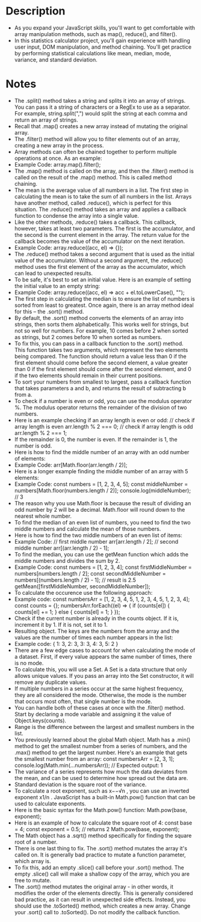 # Description

- As you expand your JavaScript skills, you'll want to get comfortable with array manipulation methods, such as map(), reduce(), and filter().
- In this statistics calculator project, you'll gain experience with handling user input, DOM manipulation, and method chaining. You'll get practice by performing statistical calculations like mean, median, mode, variance, and standard deviation.

# Notes

- The .split() method takes a string and splits it into an array of strings. You can pass it a string of characters or a RegEx to use as a separator. For example, string.split(",") would split the string at each comma and return an array of strings.
- Recall that .map() creates a new array instead of mutating the original array.
- The .filter() method will allow you to filter elements out of an array, creating a new array in the process.
- Array methods can often be chained together to perform multiple operations at once. As an example:
- Example Code: array.map().filter();
- The .map() method is called on the array, and then the .filter() method is called on the result of the .map() method. This is called method chaining.
- The mean is the average value of all numbers in a list. The first step in calculating the mean is to take the sum of all numbers in the list. Arrays have another method, called .reduce(), which is perfect for this situation. The .reduce() method takes an array and applies a callback function to condense the array into a single value.
- Like the other methods, .reduce() takes a callback. This callback, however, takes at least two parameters. The first is the accumulator, and the second is the current element in the array. The return value for the callback becomes the value of the accumulator on the next iteration.
- Example Code: array.reduce((acc, el) => {});
- The .reduce() method takes a second argument that is used as the initial value of the accumulator. Without a second argument, the .reduce() method uses the first element of the array as the accumulator, which can lead to unexpected results.
- To be safe, it's best to set an initial value. Here is an example of setting the initial value to an empty string:
- Example Code: array.reduce((acc, el) => acc + el.toLowerCase(), "");
- The first step in calculating the median is to ensure the list of numbers is sorted from least to greatest. Once again, there is an array method ideal for this – the .sort() method.
- By default, the .sort() method converts the elements of an array into strings, then sorts them alphabetically. This works well for strings, but not so well for numbers. For example, 10 comes before 2 when sorted as strings, but 2 comes before 10 when sorted as numbers.
- To fix this, you can pass in a callback function to the .sort() method. This function takes two arguments, which represent the two elements being compared. The function should return a value less than 0 if the first element should come before the second element, a value greater than 0 if the first element should come after the second element, and 0 if the two elements should remain in their current positions.
- To sort your numbers from smallest to largest, pass a callback function that takes parameters a and b, and returns the result of subtracting b from a.
- To check if a number is even or odd, you can use the modulus operator %. The modulus operator returns the remainder of the division of two numbers.
- Here is an example checking if an array length is even or odd:
  // check if array length is even
  arr.length % 2 === 0;
  // check if array length is odd
  arr.length % 2 === 1;
- If the remainder is 0, the number is even. If the remainder is 1, the number is odd.
- Here is how to find the middle number of an array with an odd number of elements:
- Example Code:
  arr[Math.floor(arr.length / 2)];
- Here is a longer example finding the middle number of an array with 5 elements:
- Example Code:
  const numbers = [1, 2, 3, 4, 5];
  const middleNumber = numbers[Math.floor(numbers.length / 2)];
  console.log(middleNumber); // 3
- The reason why you use Math.floor is because the result of dividing an odd number by 2 will be a decimal. Math.floor will round down to the nearest whole number.
- To find the median of an even list of numbers, you need to find the two middle numbers and calculate the mean of those numbers.
- Here is how to find the two middle numbers of an even list of items:
- Example Code:
  // first middle number
  arr[arr.length / 2];
  // second middle number
  arr[(arr.length / 2) - 1];
- To find the median, you can use the getMean function which adds the middle numbers and divides the sum by 2.
- Example Code:
  const numbers = [1, 2, 3, 4];
  const firstMiddleNumber = numbers[numbers.length / 2];
  const secondMiddleNumber = numbers[(numbers.length / 2) - 1];
  // result is 2.5
  getMean([firstMiddleNumber, secondMiddleNumber]);
- To calculate the occurence use the following approach:
- Example code:
  const numbersArr = [1, 2, 3, 4, 5, 1, 2, 3, 4, 5, 1, 2, 3, 4];
  const counts = {};
  numbersArr.forEach((el) => {
  if (counts[el]) {
  counts[el] += 1;
  } else {
  counts[el] = 1;
  }
  });
- Check if the current number is already in the counts object. If it is, increment it by 1. If it is not, set it to 1.
- Resulting object. The keys are the numbers from the array and the values are the number of times each number appears in the list:
- Example code:
  { 1: 3, 2: 3, 3: 3, 4: 3, 5: 2 }
- There are a few edge cases to account for when calculating the mode of a dataset. First, if every value appears the same number of times, there is no mode.
- To calculate this, you will use a Set. A Set is a data structure that only allows unique values. If you pass an array into the Set constructor, it will remove any duplicate values.
- If multiple numbers in a series occur at the same highest frequency, they are all considered the mode. Otherwise, the mode is the number that occurs most often, that single number is the mode.
- You can handle both of these cases at once with the .filter() method. Start by declaring a mode variable and assigning it the value of Object.keys(counts).
- Range is the difference between the largest and smallest numbers in the list.
- You previously learned about the global Math object. Math has a .min() method to get the smallest number from a series of numbers, and the .max() method to get the largest number. Here's an example that gets the smallest number from an array:
  const numbersArr = [2, 3, 1];
  console.log(Math.min(...numbersArr));
  // Expected output: 1
- The variance of a series represents how much the data deviates from the mean, and can be used to determine how spread out the data are.
- Standard deviation is the square root of the variance.
- To calculate a root exponent, such as x−−√n
  , you can use an inverted exponent x1/n
  . JavaScript has a built-in Math.pow() function that can be used to calculate exponents.
- Here is the basic syntax for the Math.pow() function:
  Math.pow(base, exponent);
- Here is an example of how to calculate the square root of 4:
  const base = 4;
  const exponent = 0.5;
  // returns 2
  Math.pow(base, exponent);
- The Math object has a .sqrt() method specifically for finding the square root of a number.
- There is one last thing to fix. The .sort() method mutates the array it's called on. It is generally bad practice to mutate a function parameter, which array is.
- To fix this, add an empty .slice() call before your .sort() method. The empty .slice() call will make a shallow copy of the array, which you are free to mutate.
- The .sort() method mutates the original array - in other words, it modifies the order of the elements directly. This is generally considered bad practice, as it can result in unexpected side effects. Instead, you should use the .toSorted() method, which creates a new array. Change your .sort() call to .toSorted(). Do not modify the callback function.